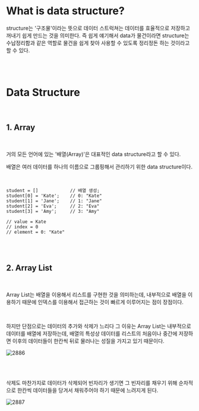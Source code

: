 # What is data structure?

structure는 '구조물'이라는 뜻으로 데이터 스트럭쳐는 데이터를 효율적으로 저장하고 꺼내기 쉽게 만드는 것을 의미한다. 즉 쉽게 얘기해서 data가 물건이라면 structure는 수납정리함과 같은 역할로 물건을 쉽게 찾아 사용할 수 있도록 정리정돈 하는 것이라고 할 수 있다.

<br>
<br>

# Data Structure

<br>

## 1. Array

<br>

거의 모든 언어에 있는 '배열(Array)'은 대표적인 data structure라고 할 수 있다. 

배열은 여러 데이터를 하나의 이름으로 그룹핑해서 관리하기 위한 data structure이다.

<br>

```
student = []            // 배열 생성;
student[0] = 'Kate';    // 0: "Kate"
student[1] = 'Jane';    // 1: "Jane"
student[2] = 'Eva';     // 2: "Eva"
student[3] = 'Amy';     // 3: "Amy"

// value = Kate
// index = 0
// element = 0: "Kate"
```

<br>
<br>

## 2. Array List 

<br>

Array List는 배열을 이용해서 리스트를 구현한 것을 의미하는데, 내부적으로 배열을 이용하기 때문에 인덱스를 이용해서 접근하는 것이 빠르게 이루어지는 점이 장점이다.

<br>

하지만 단점으로는 데이터의 추가와 삭제가 느리다 그 이유는 Array List는 내부적으로 데이터를 배열에 저장하는데, 배열의 특성상 데이터를 리스트의 처음이나 중간에 저장하면 이후의 데이터들이 한칸씩 뒤로 물러나는 성질을 가지고 있기 때문이다. 

![2886](https://user-images.githubusercontent.com/67410919/113581465-22d0c200-9662-11eb-915d-527a62f783b1.png)

<br>
<br>

삭제도 마찬가지로 데이터가 삭제되어 빈자리가 생기면 그 빈자리를 채우기 위해 순차적으로 한칸씩 데이터들을 당겨서 채워주어야 하기 때문에 느려지게 된다.

![2887](https://user-images.githubusercontent.com/67410919/113581466-2401ef00-9662-11eb-8e76-c91582254c8c.png)
